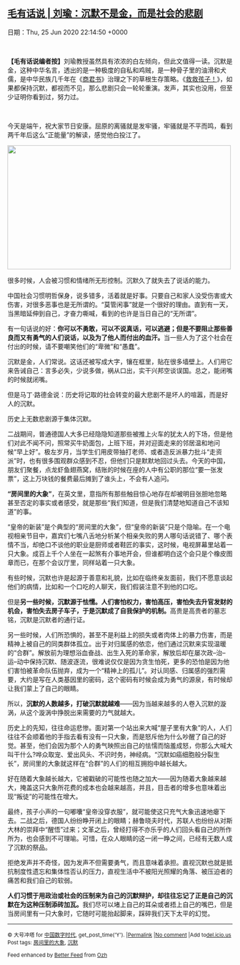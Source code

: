 [毛有话说 | 刘瑜：沉默不是金，而是社会的悲剧](https://chinadigitaltimes.net/chinese/2020/06/%e6%af%9b%e6%9c%89%e8%af%9d%e8%af%b4-%e5%88%98%e7%91%9c%ef%bc%9a%e6%b2%89%e9%bb%98%e4%b8%8d%e6%98%af%e9%87%91%ef%bc%8c%e8%80%8c%e6%98%af%e7%a4%be%e4%bc%9a%e7%9a%84%e6%82%b2%e5%89%a7/)
------
日期：Thu, 25 Jun 2020 22:14:50 +0000

<p>&nbsp;</p><p><strong>【毛有话说编者按】</strong>刘瑜教授虽然具有浓浓的白左倾向，但此文值得一读。沉默是金，这种中华名言，透出的是一种极度的自私和鸡贼，是一种骨子里的油滑和犬儒，是中华民族几千年在《<a href="http://mp.weixin.qq.com/s?__biz=MzI5ODMzMDU3OA==&amp;mid=2247488925&amp;idx=1&amp;sn=6cad4437952adab0d7c7b7e03200f5ed&amp;chksm=eca62520dbd1ac3625058ffceedac41d94b6877570e66f6dd8e0f42b76633725dc715f953426&amp;scene=21#wechat_redirect">商君书</a>》治理之下的草根生存策略。《<a href="http://mp.weixin.qq.com/s?__biz=MzI5ODMzMDU3OA==&amp;mid=2247490980&amp;idx=1&amp;sn=3370327d9f2405b9fbeaa22bcd73f5c9&amp;chksm=eca62d19dbd1a40fd6936a030488cd92ce5f9ac8c16d58bd7430626794fc4ab980e21c9ed188&amp;scene=21#wechat_redirect">救救孩子！</a>》，如果都保持沉默，都视而不见，那么悲剧只会一轮轮重演。发声，其实也没用，但至少证明你看到过，努力过。</p><p>&nbsp;</p><p>今天是端午，祝大家节日安康。屈原的离骚就是发牢骚，牢骚就是不平而鸣，看到两千年后这么“正能量”的解读，感觉他白投江了。</p><p><img class="aligncenter wp-image-648388" src="https://chinadigitaltimes.net/chinese/files/2020/06/屈原-300x167.jpg" alt="" width="500" height="278" srcset="https://chinadigitaltimes.net/chinese/files/2020/06/屈原-300x167.jpg 300w, https://chinadigitaltimes.net/chinese/files/2020/06/屈原.jpg 574w" sizes="(max-width: 500px) 100vw, 500px" /></p><p>很多时候，人会被习惯和情绪所无形控制。沉默久了就失去了说话的能力。</p><p>中国社会习惯明哲保身，说多错多，活着就是好事。只要自己和家人没受伤害或大伤害，对很多恶事也是无所谓的。“莫管闲事”就是一个很好的理由。直到有一天，当黑暗延伸到自己，才奋力嘶喊，看到的也许是当日自己的“无所谓”。</p><p>有一句话说的好：<strong>你可以不勇敢，可以不说真话，可以逃避；但是不要阻止那些善良而又有勇气的人们说话，以及为了他人而付出的血汗。</strong>当一些人为了这个社会在付出的时候，请不要嘲笑他们的“卑微”和“愚蠢”。</p><p>沉默是金，人们常说。这话还被写成大字，镶在框里，贴在很多墙壁上。人们用它来告诫自己：言多必失，少说多做，祸从口出，实干兴邦空谈误国。总之，能闭嘴的时候就闭嘴。</p><p>但是马丁·路德金说：历史将记取的社会转变的最大悲剧不是坏人的喧嚣，而是好人的沉默。</p><p>历史上无数悲剧源于集体沉默。</p><p>二战期间，普通德国人大多已经隐隐知道那些被推上火车的犹太人的下场，但是他们对此不闻不问，照常买牛奶面包，上班下班，并对迎面走来的邻居温和地问候“早上好”。极左岁月，当学生们用皮带抽打老师、或者造反派暴力批斗“走资派”时，也有很多围观群众感到不忍，但他们只是默默地回过头去。今天的中国，朋友们聚餐，点龙虾鱼翅燕窝，结账的时候在座的人中有公职的那位“要一张发票”，这上万块钱的餐费最后摊到了谁头上，不会有人追问。</p><p><strong>“房间里的大象”</strong>，在英文里，意指所有那些触目惊心地存在却被明目张胆地忽略甚至否定的事实或者感受，就是那些“我们知道，但是我们清楚地知道自己不该知道”的事。</p><p>“皇帝的新装”是个典型的“房间里的大象”，但“皇帝的新装”只是个隐喻。在一个电视相亲节目中，嘉宾们七嘴八舌地分析某个相亲失败的男人哪句话说错了、哪个表情不当，却绝口不谈他的职业是厨师或者鞋匠的事实，这时候，电视屏幕里站着一只大象。成百上千个人坐在一起煞有介事地开会，但谁都明白这个会只是个橡皮图章而已，在那个会议厅里，同样站着一只大象。</p><p>有些时候，沉默也许是起源于善意和礼貌，比如在临终亲友面前，我们不愿意谈起他们的病情，比如和一个口吃的人聊天，我们假装注意不到他的口吃。</p><p>但是<strong>另一些时候，沉默源于怯懦。人们害怕权力，害怕高压，害怕失去升官发财的机会，害怕失去房子车子，于是沉默成了自我保护的机制。</strong>高贵是高贵者的墓志铭，沉默是沉默者的通行证。</p><p>另一些时候，人们所恐惧的，甚至不是利益上的损失或者肉体上的暴力伤害，而是精神上被自己的同类群体孤立。出于对归属感的依恋，他们通过沉默来实现温暖的“合群”。解放前为理想浴血奋战、出生入死的革命家，解放后却在屡次政&#8211;治&#8211;运&#8211;动中保持沉默、随波逐流，很难说仅仅是因为贪生怕死，更多的恐怕是因为他们害怕被革命队伍抛弃，成为一个“精神上的孤儿”。对认同感、归属感的强烈需要，大约是写在人类基因里的密码，这个密码有时候会成为勇气的源泉，有时候却让我们蒙上了自己的眼睛。</p><p>所以，<strong>沉默的人数越多，打破沉默就越难</strong>——因为当越来越多的人卷入沉默的漩涡，从这个漩涡中挣脱出来需要的力气就越大。</p><p>历史上的先知，往往命运悲惨。面对第一个站出来大喊“屋子里有大象”的人，人们往往不会顺着他的手指去看有没有一只大象，而是怒斥他为什么吵醒了自己的好觉。甚至，他们会因为那个人的勇气映照出自己的怯懦而恼羞成怒，你那么大喊大叫干什么?哗众取宠、爱出风头、不识时务，神经病。“沉默如癌细胞般分裂生长”，房间里的大象就这样在“合群”的人们的相互拥抱中越长越大。</p><p>好在随着大象越长越大，它被戳破的可能性也随之加大——因为随着大象越来越大，掩盖这只大象所花费的成本也会越来越高，并且，目击者的增多也意味着出现“叛徒”的可能性在增大。</p><p>最终，孩子小声的一句嘟囔“皇帝没穿衣服”，就可能使这只充气大象迅速地瘪下去。二战之后，德国人纷纷睁开闭上的眼睛；赫鲁晓夫时代，苏联人也纷纷从对斯大林的崇拜中“醒悟”过来；文革之后，曾经打得不亦乐乎的人们回头看自己的所作所为，也会感到不可理喻。可惜，在众人眼睛的这一闭一睁之间，已经有无数人成了沉默的祭品。</p><p>拒绝发声并不奇怪，因为发声不但需要勇气，而且意味着承担。直视沉默也就是抵抗制度性遗忘和集体性否认的压力，直视生活中不被阳光照耀的角落、被压迫者的痛苦和我们自己的软弱。</p><p><strong>人们习惯于用政治或社会的压制来为自己的沉默辩护，却往往忘记了正是自己的沉默在为这种压制添砖加瓦。</strong>我们尽可以堵上自己的耳朵或者捂上自己的嘴巴，但是当房间里有一只大象时，它随时可能抬起脚来，踩碎我们天下太平的幻觉。</p><hr /><p><small>&copy; 大号冲塔 for <a href="https://chinadigitaltimes.net/chinese">中国数字时代</a>, get_post_time('Y'). |<a href="https://chinadigitaltimes.net/chinese/2020/06/%e6%af%9b%e6%9c%89%e8%af%9d%e8%af%b4-%e5%88%98%e7%91%9c%ef%bc%9a%e6%b2%89%e9%bb%98%e4%b8%8d%e6%98%af%e9%87%91%ef%bc%8c%e8%80%8c%e6%98%af%e7%a4%be%e4%bc%9a%e7%9a%84%e6%82%b2%e5%89%a7/">Permalink</a> |<a href="https://chinadigitaltimes.net/chinese/2020/06/%e6%af%9b%e6%9c%89%e8%af%9d%e8%af%b4-%e5%88%98%e7%91%9c%ef%bc%9a%e6%b2%89%e9%bb%98%e4%b8%8d%e6%98%af%e9%87%91%ef%bc%8c%e8%80%8c%e6%98%af%e7%a4%be%e4%bc%9a%e7%9a%84%e6%82%b2%e5%89%a7/#comments">No comment</a> |Add to<a href="http://del.icio.us/post?url=https://chinadigitaltimes.net/chinese/2020/06/%e6%af%9b%e6%9c%89%e8%af%9d%e8%af%b4-%e5%88%98%e7%91%9c%ef%bc%9a%e6%b2%89%e9%bb%98%e4%b8%8d%e6%98%af%e9%87%91%ef%bc%8c%e8%80%8c%e6%98%af%e7%a4%be%e4%bc%9a%e7%9a%84%e6%82%b2%e5%89%a7/&amp;title=毛有话说 | 刘瑜：沉默不是金，而是社会的悲剧">del.icio.us</a><br/>Post tags: <a href="https://chinadigitaltimes.net/chinese/tag/%e6%88%bf%e9%97%b4%e9%87%8c%e7%9a%84%e5%a4%a7%e8%b1%a1/" rel="tag">房间里的大象</a>, <a href="https://chinadigitaltimes.net/chinese/tag/%e6%b2%89%e9%bb%98/" rel="tag">沉默</a><br/></small></p><p><small>Feed enhanced by <a href='http://planetozh.com/blog/my-projects/wordpress-plugin-better-feed-rss/'>Better Feed</a> from  <a href='http://planetozh.com/blog/'>Ozh</a></small></p>
